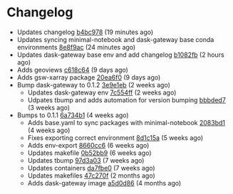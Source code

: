 # Changelog
  - Updates changelog [b4bc978](https://github.com/esgf-nimbus/nimbus/commit/b4bc978) (19 minutes ago)
  - Updates syncing minimal-notebook and dask-gateway base conda environments [8e8f9ac](https://github.com/esgf-nimbus/nimbus/commit/8e8f9ac) (24 minutes ago)
  - Updates dask-gateway base env and add changelog [b1082fb](https://github.com/esgf-nimbus/nimbus/commit/b1082fb) (2 hours ago)
  - Adds geoviews [c618c64](https://github.com/esgf-nimbus/nimbus/commit/c618c64) (9 days ago)
  - Adds gsw-xarray package [20ea6f0](https://github.com/esgf-nimbus/nimbus/commit/20ea6f0) (9 days ago)
- Bump dask-gateway to 0.1.2 [3e9e1eb](https://github.com/esgf-nimbus/nimbus/commit/3e9e1eb) (2 weeks ago)
  - Updates dask-gateway env [7c554ff](https://github.com/esgf-nimbus/nimbus/commit/7c554ff) (2 weeks ago)
  - Udpates tbump and adds automation for version bumping [bbbded7](https://github.com/esgf-nimbus/nimbus/commit/bbbded7) (3 weeks ago)
- Bumps to 0.1.1 [6a734b1](https://github.com/esgf-nimbus/nimbus/commit/6a734b1) (4 weeks ago)
  - Adds base.yaml to sync packages with minimal-notebook [2083bd1](https://github.com/esgf-nimbus/nimbus/commit/2083bd1) (4 weeks ago)
  - Fixes exporting correct environment [8d1c15a](https://github.com/esgf-nimbus/nimbus/commit/8d1c15a) (5 weeks ago)
  - Adds env-export [8660cc6](https://github.com/esgf-nimbus/nimbus/commit/8660cc6) (6 weeks ago)
  - Updates makefile [0b52bb9](https://github.com/esgf-nimbus/nimbus/commit/0b52bb9) (6 weeks ago)
  - Updates tbump [97d3a03](https://github.com/esgf-nimbus/nimbus/commit/97d3a03) (7 weeks ago)
  - Updates containers [da7fbe0](https://github.com/esgf-nimbus/nimbus/commit/da7fbe0) (7 weeks ago)
  - Updates makefiles [47c270f](https://github.com/esgf-nimbus/nimbus/commit/47c270f) (2 months ago)
  - Adds dask-gateway image [a5d0d86](https://github.com/esgf-nimbus/nimbus/commit/a5d0d86) (4 months ago)

